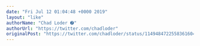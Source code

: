 ```yaml
---
date: "Fri Jul 12 01:04:48 +0000 2019"
layout: "like"
authorName: "Chad Loder ➐"
authorUrl: "https://twitter.com/chadloder"
originalPost: "https://twitter.com/chadloder/status/1149484722558361604"
---
```

